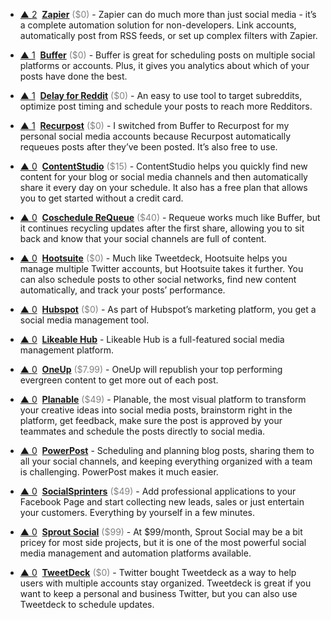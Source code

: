 - <a href="#vote-form" class="vote-link" rel="modal:open" id="recPcZIVNa0wBxgdA">&#x25B2; <span class="count">2</span></a> &nbsp;**[Zapier](https://zapier.com/)** <span style="color: grey;">($0)</span> - Zapier can do much more than just social media - it’s a complete automation solution for non-developers. Link accounts, automatically post from RSS feeds, or set up complex filters with Zapier.

- <a href="#vote-form" class="vote-link" rel="modal:open" id="recelQqQNV9fvOGpG">&#x25B2; <span class="count">1</span></a> &nbsp;**[Buffer](https://buffer.com/)** <span style="color: grey;">($0)</span> - Buffer is great for scheduling posts on multiple social platforms or accounts. Plus, it gives you analytics about which of your posts have done the best.

- <a href="#vote-form" class="vote-link" rel="modal:open" id="rechiK3eae26PZTKy">&#x25B2; <span class="count">1</span></a> &nbsp;**[Delay for Reddit](https://www.delayforreddit.com)** <span style="color: grey;">($0)</span> - An easy to use tool to target subreddits, optimize post timing and schedule your posts to reach more Redditors.

- <a href="#vote-form" class="vote-link" rel="modal:open" id="recAGuW9dOXIhHMxe">&#x25B2; <span class="count">1</span></a> &nbsp;**[Recurpost](https://recurpost.com/)** <span style="color: grey;">($0)</span> - I switched from Buffer to Recurpost for my personal social media accounts because Recurpost automatically requeues posts after they’ve been posted. It’s also free to use.

- <a href="#vote-form" class="vote-link" rel="modal:open" id="recF1VMu3KURi5uBB">&#x25B2; <span class="count">0</span></a> &nbsp;**[ContentStudio](https://contentstudio.io/)** <span style="color: grey;">($15)</span> - ContentStudio helps you quickly find new content for your blog or social media channels and then automatically share it every day on your schedule. It also has a free plan that allows you to get started without a credit card.

- <a href="#vote-form" class="vote-link" rel="modal:open" id="recvuVzSlMqV0cUCW">&#x25B2; <span class="count">0</span></a> &nbsp;**[Coschedule ReQueue](https://coschedule.com/requeue)** <span style="color: grey;">($40)</span> - Requeue works much like Buffer, but it continues recycling updates after the first share, allowing you to sit back and know that your social channels are full of content.

- <a href="#vote-form" class="vote-link" rel="modal:open" id="recyWgh6MeixXnj7Q">&#x25B2; <span class="count">0</span></a> &nbsp;**[Hootsuite](https://hootsuite.com/)** <span style="color: grey;">($0)</span> - Much like Tweetdeck, Hootsuite helps you manage multiple Twitter accounts, but Hootsuite takes it further. You can also schedule posts to other social networks, find new content automatically, and track your posts’ performance.

- <a href="#vote-form" class="vote-link" rel="modal:open" id="recmqgLO52n31e4B5">&#x25B2; <span class="count">0</span></a> &nbsp;**[Hubspot](https://www.hubspot.com/products/marketing/social-inbox)** <span style="color: grey;">($0)</span> - As part of Hubspot’s marketing platform, you get a social media management tool.

- <a href="#vote-form" class="vote-link" rel="modal:open" id="recxNTinxwLG6DVxW">&#x25B2; <span class="count">0</span></a> &nbsp;**[Likeable Hub](https://likeablehub.com/)**  - Likeable Hub is a full-featured social media management platform.

- <a href="#vote-form" class="vote-link" rel="modal:open" id="recTmONQuMwT0PGH0">&#x25B2; <span class="count">0</span></a> &nbsp;**[OneUp](https://www.oneupapp.io/)** <span style="color: grey;">($7.99)</span> - OneUp will republish your top performing evergreen content to get more out of each post.

- <a href="#vote-form" class="vote-link" rel="modal:open" id="recQ2K6QxyqQ6ilbW">&#x25B2; <span class="count">0</span></a> &nbsp;**[Planable](https://planable.io)** <span style="color: grey;">($49)</span> - Planable, the most visual platform to transform your creative ideas into social media posts, brainstorm right in the platform, get feedback, make sure the post is approved by your teammates and schedule the posts directly to social media.

- <a href="#vote-form" class="vote-link" rel="modal:open" id="recO0kZNMEK1axc2o">&#x25B2; <span class="count">0</span></a> &nbsp;**[PowerPost](https://www.powerpost.digital/)**  - Scheduling and planning blog posts, sharing them to all your social channels, and keeping everything organized with a team is challenging. PowerPost makes it much easier.

- <a href="#vote-form" class="vote-link" rel="modal:open" id="recNtIFLfzzKzBrdN">&#x25B2; <span class="count">0</span></a> &nbsp;**[SocialSprinters](http://www.shareasale.com/r.cfm?b=1069675&u=1653894&m=74517)** <span style="color: grey;">($49)</span> - Add professional applications to your Facebook Page and start collecting new leads, sales or just entertain your customers. Everything by yourself in a few minutes.

- <a href="#vote-form" class="vote-link" rel="modal:open" id="recMdESbjT8760AMD">&#x25B2; <span class="count">0</span></a> &nbsp;**[Sprout Social](https://sproutsocial.com/)** <span style="color: grey;">($99)</span> - At $99/month, Sprout Social may be a bit pricey for most side projects, but it is one of the most powerful social media management and automation platforms available.

- <a href="#vote-form" class="vote-link" rel="modal:open" id="recGOGRBWsBc4ZSGp">&#x25B2; <span class="count">0</span></a> &nbsp;**[TweetDeck](https://tweetdeck.twitter.com/)** <span style="color: grey;">($0)</span> - Twitter bought Tweetdeck as a way to help users with multiple accounts stay organized. Tweetdeck is great if you want to keep a personal and business Twitter, but you can also use Tweetdeck to schedule updates.

